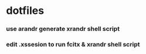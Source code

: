 # dotfiles
### use arandr generate xrandr shell script
### edit .xssesion to run fcitx & xrandr shell script

